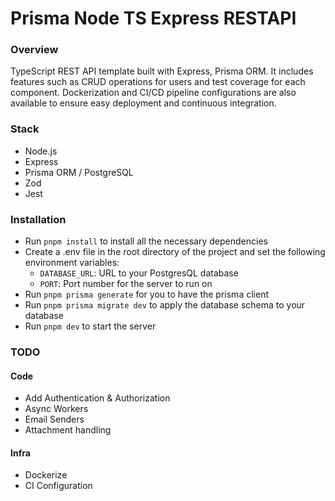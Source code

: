# Prisma Node TS Express RESTAPI

### Overview

TypeScript REST API template built with Express, Prisma ORM. It includes features such as CRUD operations for users and test coverage for each component. Dockerization and CI/CD pipeline configurations are also available to ensure easy deployment and continuous integration.

### Stack

- Node.js
- Express
- Prisma ORM / PostgreSQL
- Zod
- Jest

### Installation

- Run `pnpm install` to install all the necessary dependencies
- Create a .env file in the root directory of the project and set the following environment variables:
  - `DATABASE_URL`: URL to your PostgresQL database
  - `PORT`: Port number for the server to run on
- Run `pnpm prisma generate` for you to have the prisma client
- Run `pnpm prisma migrate dev` to apply the database schema to your database
- Run `pnpm dev` to start the server

### TODO

#### Code

- Add Authentication & Authorization
- Async Workers
- Email Senders
- Attachment handling

#### Infra

- Dockerize
- CI Configuration
